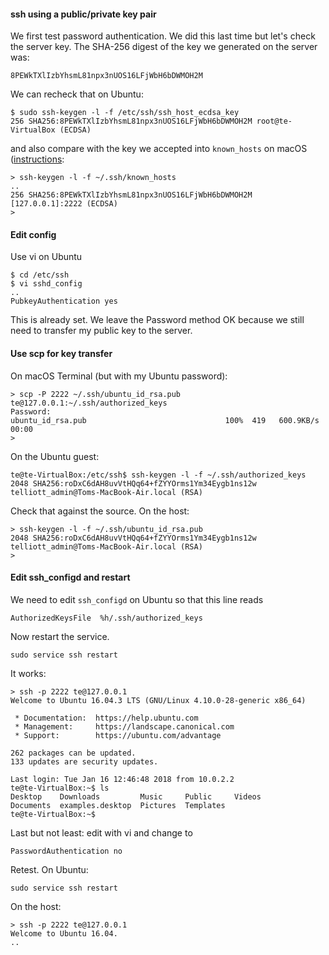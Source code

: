 #### ssh using a public/private key pair

We first test password authentication.  We did this last time but let's check the server key.  The SHA-256 digest of the key we generated on the server was:

```
8PEWkTXlIzbYhsmL81npx3nUOS16LFjWbH6bDWMOH2M
```

We can recheck that on Ubuntu:

```
$ sudo ssh-keygen -l -f /etc/ssh/ssh_host_ecdsa_key
256 SHA256:8PEWkTXlIzbYhsmL81npx3nUOS16LFjWbH6bDWMOH2M root@te-VirtualBox (ECDSA)
```

and also compare with the key we accepted into ``known_hosts`` on macOS ([instructions](http://superuser.com/questions/529132/how-do-i-extract-fingerprints-from-ssh-known-hosts):

```
> ssh-keygen -l -f ~/.ssh/known_hosts
..
256 SHA256:8PEWkTXlIzbYhsmL81npx3nUOS16LFjWbH6bDWMOH2M [127.0.0.1]:2222 (ECDSA)
>
```

#### Edit config

Use vi on Ubuntu

```
$ cd /etc/ssh
$ vi sshd_config
..
PubkeyAuthentication yes
```

This is already set.  We leave the Password method OK because we still need to transfer my public key to the server.

#### Use scp for key transfer

On macOS Terminal (but with my Ubuntu password):

```
> scp -P 2222 ~/.ssh/ubuntu_id_rsa.pub te@127.0.0.1:~/.ssh/authorized_keys
Password: 
ubuntu_id_rsa.pub                               100%  419   600.9KB/s   00:00    
>
```

On the Ubuntu guest:

```
te@te-VirtualBox:/etc/ssh$ ssh-keygen -l -f ~/.ssh/authorized_keys
2048 SHA256:roDxC6dAH8uvVtHQq64+fZYYOrms1Ym34Eygb1ns12w telliott_admin@Toms-MacBook-Air.local (RSA)
```

Check that against the source.  On the host:

```
> ssh-keygen -l -f ~/.ssh/ubuntu_id_rsa.pub
2048 SHA256:roDxC6dAH8uvVtHQq64+fZYYOrms1Ym34Eygb1ns12w telliott_admin@Toms-MacBook-Air.local (RSA)
> 
```

#### Edit ssh_configd and restart

We need to edit ``ssh_configd`` on Ubuntu so that this line reads

```
AuthorizedKeysFile	%h/.ssh/authorized_keys
```

Now restart the service.

```
sudo service ssh restart
```

It works:

```
> ssh -p 2222 te@127.0.0.1
Welcome to Ubuntu 16.04.3 LTS (GNU/Linux 4.10.0-28-generic x86_64)

 * Documentation:  https://help.ubuntu.com
 * Management:     https://landscape.canonical.com
 * Support:        https://ubuntu.com/advantage

262 packages can be updated.
133 updates are security updates.

Last login: Tue Jan 16 12:46:48 2018 from 10.0.2.2
te@te-VirtualBox:~$ ls
Desktop    Downloads         Music     Public     Videos
Documents  examples.desktop  Pictures  Templates
te@te-VirtualBox:~$ 
```

Last but not least:  edit with vi and change to

```
PasswordAuthentication no
```

Retest.  On Ubuntu:

```
sudo service ssh restart
```

On the host:

```
> ssh -p 2222 te@127.0.0.1
Welcome to Ubuntu 16.04.
..
```
